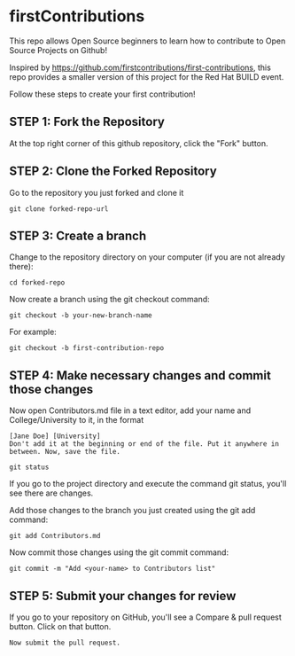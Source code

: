 # firstContributions
This repo allows Open Source beginners to learn how to contribute to Open Source Projects on Github!

Inspired by https://github.com/firstcontributions/first-contributions, this repo provides a smaller version of this project for the Red Hat BUILD event. 

Follow these steps to create your first contribution!


## STEP 1: Fork the Repository
At the top right corner of this github repository, click the "Fork" button.


## STEP 2: Clone the Forked Repository
Go to the repository you just forked and clone it

```
git clone forked-repo-url
```

## STEP 3: Create a branch

Change to the repository directory on your computer (if you are not already there):

```
cd forked-repo
```

Now create a branch using the git checkout command:

```
git checkout -b your-new-branch-name
```

For example:

```
git checkout -b first-contribution-repo
```

## STEP 4: Make necessary changes and commit those changes

Now open Contributors.md file in a text editor, add your name and College/University to it, in the format 

```
[Jane Doe] [University]
Don't add it at the beginning or end of the file. Put it anywhere in between. Now, save the file.
```

```
git status
```

If you go to the project directory and execute the command git status, you'll see there are changes.

Add those changes to the branch you just created using the git add command:

```
git add Contributors.md
```

Now commit those changes using the git commit command:

```
git commit -m "Add <your-name> to Contributors list"
```


## STEP 5: Submit your changes for review

If you go to your repository on GitHub, you'll see a Compare & pull request button. Click on that button.


```
Now submit the pull request.
```







